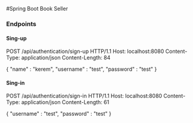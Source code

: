 #Spring Boot Book Seller

### Endpoints

#### Sing-up

POST /api/authentication/sign-up HTTP/1.1
Host: localhost:8080
Content-Type: application/json
Content-Length: 84

{
    "name" : "kerem",
    "username" : "test",
    "password" : "test"
}

#### Sing-in

POST /api/authentication/sign-in HTTP/1.1
Host: localhost:8080
Content-Type: application/json
Content-Length: 61

{
    "username" : "test",
    "password" : "test"
}
